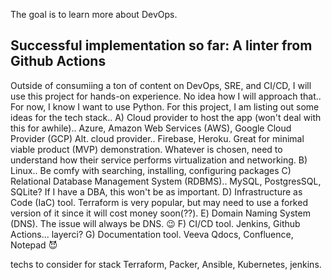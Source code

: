 The goal is to learn more about DevOps.

Successful implementation so far:
  A linter from Github Actions
-----
Outside of consumiing a ton of content on DevOps, SRE, and CI/CD, I will use this project for hands-on experience.
No idea how I will approach that.. For now, I know I want to use Python.
  For this project, I am listing out some ideas for the tech stack..
  A) Cloud provider to host the app (won't deal with this for awhile).. Azure, Amazon Web Services (AWS), Google Cloud Provider (GCP)
    Alt. cloud provider.. Firebase, Heroku. Great for minimal viable product (MVP) demonstration.
    Whatever is chosen, need to understand how their service performs virtualization and networking.
  B) Linux.. Be comfy with searching, installing, configuring packages
  C) Relational Database Management System (RDBMS).. MySQL, PostgresSQL, SQLite? If I have a DBA, this won't be as important.
  D) Infrastructure as Code (IaC) tool. Terraform is very popular, but may need to use a forked version of it since it will cost money soon(??).
  E) Domain Naming System (DNS). The issue will always be DNS. 😉
  F) CI/CD tool. Jenkins, Github Actions... layerci?
  G) Documentation tool. Veeva Qdocs, Confluence, Notepad 😈

techs to consider for stack
Terraform, Packer, Ansible, Kubernetes, jenkins.
  
